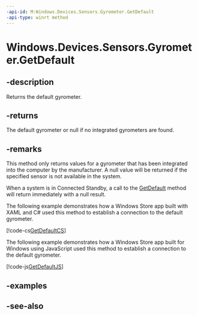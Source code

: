 ```yaml
---
-api-id: M:Windows.Devices.Sensors.Gyrometer.GetDefault
-api-type: winrt method
---
```


<!-- Method syntax
public Windows.Devices.Sensors.Gyrometer GetDefault()
-->

# Windows.Devices.Sensors.Gyrometer.GetDefault

## -description
Returns the default gyrometer.

## -returns
The default gyrometer or null if no integrated gyrometers are found.

## -remarks
This method only returns values for a gyrometer that has been integrated into the computer by the manufacturer. A null value will be returned if the specified sensor is not available in the system.

When a system is in Connected Standby, a call to the [GetDefault](gyrometer_getdefault.md) method will return immediately with a null result.

The following example demonstrates how a Windows Store app built with XAML and C# used this method to establish a connection to the default gyrometer.



[!code-cs[GetDefaultCS](../windows.devices.sensors/code/gyrometer/csharp/Scenario1.xaml.cs#SnippetGetDefaultCS)]

The following example demonstrates how a Windows Store app built for Windows using JavaScript used this method to establish a connection to the default gyrometer.



[!code-js[GetDefaultJS](../windows.devices.sensors/code/gyrometer/javascript/scenario1.js#SnippetGetDefaultJS)]

## -examples

## -see-also
